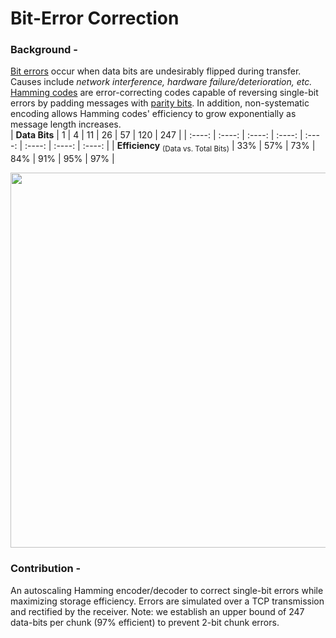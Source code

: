 # Bit-Error Correction
### Background -
[Bit errors](https://en.wikipedia.org/wiki/Error_detection_and_correction) occur when data bits are undesirably flipped during transfer. Causes include *network interference, hardware failure/deterioration, etc.* [Hamming codes](https://en.wikipedia.org/wiki/Hamming_code) are error-correcting codes capable of reversing single-bit errors by padding messages with [parity bits](https://en.wikipedia.org/wiki/Parity_bit). In addition, non-systematic encoding allows Hamming codes' efficiency to grow exponentially as message length increases.
<br>
| **Data Bits** | 1 | 4 | 11 | 26 | 57 | 120 | 247 |
| :----: | :----: | :----: | :----: | :----: | :----: | :----: | :----: |
| **Efficiency** <sub>(Data vs. Total Bits)</sub> | 33% | 57% | 73% | 84% | 91% | 95% | 97% |

<img src="https://www.gaussianwaves.com/gaussianwaves/wp-content/uploads/2020/07/Systematic-and-non-systematic-encoding.png" width="600"></img>
<br>
### Contribution -
An autoscaling Hamming encoder/decoder to correct single-bit errors while maximizing storage efficiency. Errors are simulated over a TCP transmission and rectified by the receiver. Note: we establish an upper bound of 247 data-bits per chunk (97% efficient) to prevent 2-bit chunk errors.
